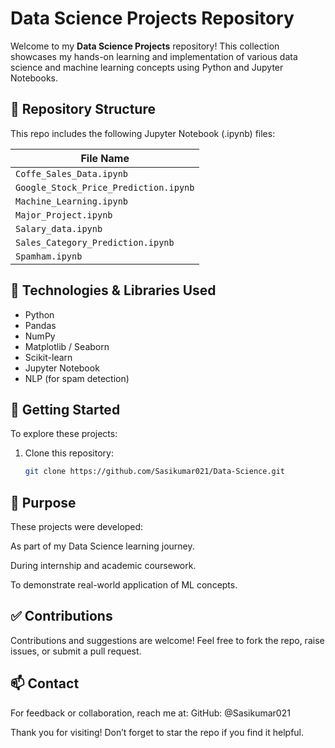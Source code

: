 # Data Science Projects Repository

Welcome to my **Data Science Projects** repository! This collection showcases my hands-on learning and implementation of various data science and machine learning concepts using Python and Jupyter Notebooks.

## 📁 Repository Structure

This repo includes the following Jupyter Notebook (.ipynb) files:

| File Name |
|-----------|
| `Coffe_Sales_Data.ipynb` |
| `Google_Stock_Price_Prediction.ipynb` |
| `Machine_Learning.ipynb` |
| `Major_Project.ipynb` |
| `Salary_data.ipynb` |
| `Sales_Category_Prediction.ipynb` |
| `Spamham.ipynb` |

## 🧠 Technologies & Libraries Used

- Python  
- Pandas  
- NumPy  
- Matplotlib / Seaborn  
- Scikit-learn  
- Jupyter Notebook  
- NLP (for spam detection)  

## 🚀 Getting Started

To explore these projects:

1. Clone this repository:
   ```bash
   git clone https://github.com/Sasikumar021/Data-Science.git

## 📌 Purpose

These projects were developed:

As part of my Data Science learning journey.

During internship and academic coursework.

To demonstrate real-world application of ML concepts.


## ✅ Contributions

Contributions and suggestions are welcome! Feel free to fork the repo, raise issues, or submit a pull request.

## 📫 Contact

For feedback or collaboration, reach me at:
GitHub: @Sasikumar021

Thank you for visiting! Don’t forget to star the repo if you find it helpful.
